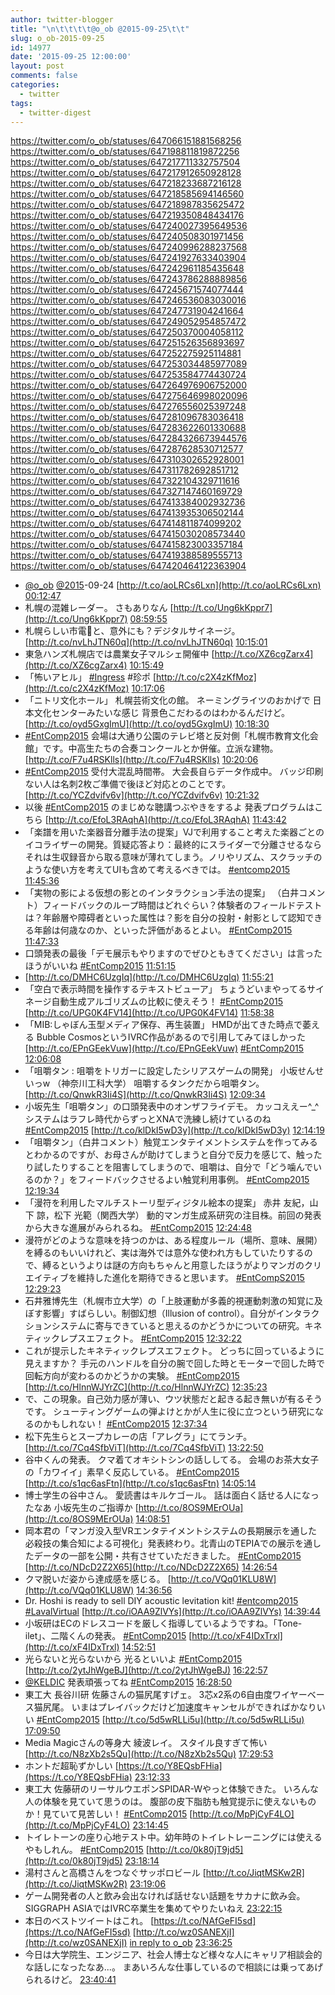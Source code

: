 ```yaml
---
author: twitter-blogger
title: "\n\t\t\t\t@o_ob @2015-09-25\t\t"
slug: o_ob-2015-09-25
id: 14977
date: '2015-09-25 12:00:00'
layout: post
comments: false
categories:
  - twitter
tags:
  - twitter-digest
---
```


https://twitter.com/o_ob/statuses/647066151881568256 https://twitter.com/o_ob/statuses/647198811819872256 https://twitter.com/o_ob/statuses/647217711332757504 https://twitter.com/o_ob/statuses/647217912650928128 https://twitter.com/o_ob/statuses/647218233687216128 https://twitter.com/o_ob/statuses/647218585694146560 https://twitter.com/o_ob/statuses/647218987835625472 https://twitter.com/o_ob/statuses/647219350848434176 https://twitter.com/o_ob/statuses/647240027395649536 https://twitter.com/o_ob/statuses/647240508301971456 https://twitter.com/o_ob/statuses/647240996288237568 https://twitter.com/o_ob/statuses/647241927633403904 https://twitter.com/o_ob/statuses/647242961185435648 https://twitter.com/o_ob/statuses/647243786288889856 https://twitter.com/o_ob/statuses/647245671574077444 https://twitter.com/o_ob/statuses/647246536083030016 https://twitter.com/o_ob/statuses/647247731904241664 https://twitter.com/o_ob/statuses/647249052954857472 https://twitter.com/o_ob/statuses/647250370004058112 https://twitter.com/o_ob/statuses/647251526356893697 https://twitter.com/o_ob/statuses/647252275925114881 https://twitter.com/o_ob/statuses/647253034485977089 https://twitter.com/o_ob/statuses/647253584774430724 https://twitter.com/o_ob/statuses/647264976906752000 https://twitter.com/o_ob/statuses/647275646998020096 https://twitter.com/o_ob/statuses/647276556025397248 https://twitter.com/o_ob/statuses/647281096783036418 https://twitter.com/o_ob/statuses/647283622601330688 https://twitter.com/o_ob/statuses/647284326673944576 https://twitter.com/o_ob/statuses/647287628530712577 https://twitter.com/o_ob/statuses/647310302652928001 https://twitter.com/o_ob/statuses/647311782692851712 https://twitter.com/o_ob/statuses/647322104329711616 https://twitter.com/o_ob/statuses/647327147460169729 https://twitter.com/o_ob/statuses/647413384002932736 https://twitter.com/o_ob/statuses/647413935306502144 https://twitter.com/o_ob/statuses/647414811874099202 https://twitter.com/o_ob/statuses/647415030208573440 https://twitter.com/o_ob/statuses/647415823003357184 https://twitter.com/o_ob/statuses/647419388589555713 https://twitter.com/o_ob/statuses/647420464122363904  

*   [@o_ob](https://twitter.com/o_ob) [@2015](https://twitter.com/2015)-09-24 [http://t.co/aoLRCs6Lxn](http://t.co/aoLRCs6Lxn) [00:12:47](https://twitter.com/o_ob/statuses/647066151881568256)
*   札幌の混雑レーダー。 さもありなん [http://t.co/Ung6kKppr7](http://t.co/Ung6kKppr7) [08:59:55](https://twitter.com/o_ob/statuses/647198811819872256)
*   札幌らしい市電🚃と、意外にも？デジタルサイネージ。 [http://t.co/nvLhJTN60q](http://t.co/nvLhJTN60q) [10:15:01](https://twitter.com/o_ob/statuses/647217711332757504)
*   東急ハンズ札幌店では農業女子マルシェ開催中 [http://t.co/XZ6cgZarx4](http://t.co/XZ6cgZarx4) [10:15:49](https://twitter.com/o_ob/statuses/647217912650928128)
*   「怖いアヒル」 [#Ingress](https://twitter.com/search?q=%23Ingress&src=hash) #珍ポ [http://t.co/c2X4zKfMoz](http://t.co/c2X4zKfMoz) [10:17:06](https://twitter.com/o_ob/statuses/647218233687216128)
*   「ニトリ文化ホール」 札幌芸術文化の館。 ネーミングライツのおかげで 日本文化センターみたいな感じ 背景色こだわるのはわかるんだけど。 [http://t.co/oyd5GxgImU](http://t.co/oyd5GxgImU) [10:18:30](https://twitter.com/o_ob/statuses/647218585694146560)
*   [#EntComp2015](https://twitter.com/search?q=%23EntComp2015&src=hash) 会場は大通り公園のテレビ塔と反対側「札幌市教育文化会館」です。中高生たちの合奏コンクールとか併催。立派な建物。 [http://t.co/F7u4RSKlls](http://t.co/F7u4RSKlls) [10:20:06](https://twitter.com/o_ob/statuses/647218987835625472)
*   [#EntComp2015](https://twitter.com/search?q=%23EntComp2015&src=hash) 受付大混乱時間帯。 大会長自らデータ作成中。 バッジ印刷ない人は名刺2枚ご準備で後ほど対応とのことです。 [http://t.co/YCZdvifv6v](http://t.co/YCZdvifv6v) [10:21:32](https://twitter.com/o_ob/statuses/647219350848434176)
*   以後 [#EntComp2015](https://twitter.com/search?q=%23EntComp2015&src=hash) のまじめな聴講つぶやきをするよ 発表プログラムはこちら [http://t.co/EfoL3RAqhA](http://t.co/EfoL3RAqhA) [11:43:42](https://twitter.com/o_ob/statuses/647240027395649536)
*   「楽譜を用いた楽器音分離手法の提案」VJで利用すること考えた楽器ごとのイコライザーの開発。質疑応答より：最終的にスライダーで分離させるならそれは生収録音から取る意味が薄れてしまう。ノリやリズム、スクラッチのような使い方を考えてUIも含めて考えるべきでは。 [#entcomp2015](https://twitter.com/search?q=%23entcomp2015&src=hash) [11:45:36](https://twitter.com/o_ob/statuses/647240508301971456)
*   「実物の影による仮想の影とのインタラクション手法の提案」 （白井コメント）フィードバックのループ時間はどれぐらい？体験者のフィールドテストは？年齢層や障碍者といった属性は？影を自分の投射・射影として認知できる年齢は何歳なのか、といった評価があるとよい。 [#EntComp2015](https://twitter.com/search?q=%23EntComp2015&src=hash) [11:47:33](https://twitter.com/o_ob/statuses/647240996288237568)
*   口頭発表の最後「デモ展示もやりますのでぜひともきてください」は言ったほうがいいね [#EntComp2015](https://twitter.com/search?q=%23EntComp2015&src=hash) [11:51:15](https://twitter.com/o_ob/statuses/647241927633403904)
*   [http://t.co/DMHC6UzgIq](http://t.co/DMHC6UzgIq) [11:55:21](https://twitter.com/o_ob/statuses/647242961185435648)
*   「空白で表示時間を操作するテキストビューア」 ちょうどいまやってるサイネージ自動生成アルゴリズムの比較に使えそう！ [#EntComp2015](https://twitter.com/search?q=%23EntComp2015&src=hash) [http://t.co/UPG0K4FV14](http://t.co/UPG0K4FV14) [11:58:38](https://twitter.com/o_ob/statuses/647243786288889856)
*   「MIB:しゃぼん玉型メディア保存、再生装置」 HMDが出てきた時点で萎える Bubble CosmosというIVRC作品があるので引用してみてほしかった [http://t.co/EPnGEekVuw](http://t.co/EPnGEekVuw) [#EntComp2015](https://twitter.com/search?q=%23EntComp2015&src=hash) [12:06:08](https://twitter.com/o_ob/statuses/647245671574077444)
*   「咀嚼タン : 咀嚼をトリガーに設定したシリアスゲームの開発」 小坂せんせいっw （神奈川工科大学） 咀嚼するタンクだから咀嚼タン。 [http://t.co/QnwkR3Ii4S](http://t.co/QnwkR3Ii4S) [12:09:34](https://twitter.com/o_ob/statuses/647246536083030016)
*   小坂先生「咀嚼タン」の口頭発表中のオンザフライデモ。 カッコええー^_^ システムはラフレ時代からずっとXNAで洗練し続けているのね [#EntComp2015](https://twitter.com/search?q=%23EntComp2015&src=hash) [http://t.co/klDkI5wD3y](http://t.co/klDkI5wD3y) [12:14:19](https://twitter.com/o_ob/statuses/647247731904241664)
*   「咀嚼タン」（白井コメント）触覚エンタテイメントシステムを作ってみるとわかるのですが、お母さんが助けてしまうと自分で反力を感じて、触ったり試したりすることを阻害してしまうので、咀嚼は、自分で「どう噛んでいるのか？」をフィードバックさせるよい触覚利用事例。 [#EntComp2015](https://twitter.com/search?q=%23EntComp2015&src=hash) [12:19:34](https://twitter.com/o_ob/statuses/647249052954857472)
*   「漫符を利用したマルチストーリ型ディジタル絵本の提案」 赤井 友紀，山下 諒，松下 光範（関西大学） 動的マンガ生成系研究の注目株。前回の発表から大きな進展がみられるね。 [#EntComp2015](https://twitter.com/search?q=%23EntComp2015&src=hash) [12:24:48](https://twitter.com/o_ob/statuses/647250370004058112)
*   漫符がどのような意味を持つのかは、ある程度ルール（場所、意味、展開）を縛るのもいいけれど、実は海外では意外な使われ方もしていたりするので、縛るというよりは謎の方向もちゃんと用意したほうがよりマンガのクリエイティブを維持した進化を期待できると思います。 [#EntCompS2015](https://twitter.com/search?q=%23EntCompS2015&src=hash) [12:29:23](https://twitter.com/o_ob/statuses/647251526356893697)
*   石井雅博先生（札幌市立大学）の「上肢運動が多義的視運動刺激の知覚に及ぼす影響」すばらしい。制御幻想（Illusion of control）。自分がインタラクションシステムに寄与できていると思えるのかどうかについての研究。キネティックレプスエフェクト。 [#EntComp2015](https://twitter.com/search?q=%23EntComp2015&src=hash) [12:32:22](https://twitter.com/o_ob/statuses/647252275925114881)
*   これが提示したキネティックレプスエフェクト。 どっちに回っているように見えますか？ 手元のハンドルを自分の腕で回した時とモーターで回した時で回転方向が変わるのかどうかの実験。 [#EntComp2015](https://twitter.com/search?q=%23EntComp2015&src=hash) [http://t.co/HlnnWJYrZC](http://t.co/HlnnWJYrZC) [12:35:23](https://twitter.com/o_ob/statuses/647253034485977089)
*   で、この現象。自己効力感が薄い、ウツ状態だと起きる起き無いが有るそうです。 シューティングゲームの弾よけとかが人生に役に立つという研究になるのかもしれない！ [#EntComp2015](https://twitter.com/search?q=%23EntComp2015&src=hash) [12:37:34](https://twitter.com/o_ob/statuses/647253584774430724)
*   松下先生らとスープカレーの店「アレグラ」にてランチ。 [http://t.co/7Cq4SfbViT](http://t.co/7Cq4SfbViT) [13:22:50](https://twitter.com/o_ob/statuses/647264976906752000)
*   谷中くんの発表。 クマ着てオキシトシンの話ししてる。 会場のお茶大女子の「カワイイ」素早く反応している。 [#EntComp2015](https://twitter.com/search?q=%23EntComp2015&src=hash) [http://t.co/s1qc6asFtn](http://t.co/s1qc6asFtn) [14:05:14](https://twitter.com/o_ob/statuses/647275646998020096)
*   博士学生の谷中さん。 愛読書はキルケゴール。 話は面白く話せる人になったなあ 小坂先生のご指導か [http://t.co/8OS9MErOUa](http://t.co/8OS9MErOUa) [14:08:51](https://twitter.com/o_ob/statuses/647276556025397248)
*   岡本君の「マンガ没入型VRエンタテイメントシステムの長期展示を通した必殺技の集合知による可視化」発表終わり。北青山のTEPIAでの展示を通したデータの一部を公開・共有させていただきました。 [#EntComp2015](https://twitter.com/search?q=%23EntComp2015&src=hash) [http://t.co/NDcD2Z2X65](http://t.co/NDcD2Z2X65) [14:26:54](https://twitter.com/o_ob/statuses/647281096783036418)
*   クマ脱いだ姿から達成感を感じる。 [http://t.co/VQq01KLU8W](http://t.co/VQq01KLU8W) [14:36:56](https://twitter.com/o_ob/statuses/647283622601330688)
*   Dr. Hoshi is ready to sell DIY acoustic levitation kit! [#entcomp2015](https://twitter.com/search?q=%23entcomp2015&src=hash) [#LavalVirtual](https://twitter.com/search?q=%23LavalVirtual&src=hash) [http://t.co/iOAA9ZlVYs](http://t.co/iOAA9ZlVYs) [14:39:44](https://twitter.com/o_ob/statuses/647284326673944576)
*   小坂研はECのドレスコードを厳しく指導しているようですね。「Tone-ilet」、二階くんの発表。 [#EntComp2015](https://twitter.com/search?q=%23EntComp2015&src=hash) [http://t.co/xF4IDxTrxl](http://t.co/xF4IDxTrxl) [14:52:51](https://twitter.com/o_ob/statuses/647287628530712577)
*   光らないと光らないから 光るといいよ [#EntComp2015](https://twitter.com/search?q=%23EntComp2015&src=hash) [http://t.co/2ytJhWgeBJ](http://t.co/2ytJhWgeBJ) [16:22:57](https://twitter.com/o_ob/statuses/647310302652928001)
*   [@KELDIC](https://twitter.com/KELDIC) 発表頑張ってね [#EntComp2015](https://twitter.com/search?q=%23EntComp2015&src=hash) [16:28:50](https://twitter.com/o_ob/statuses/647311782692851712)
*   東工大 長谷川研 佐藤さんの猫尻尾すげェ。 3芯x2系の6自由度ワイヤーベース猫尻尾。 いまはプレイバックだけど加速度キャンセルができればかなりいい [#EntComp2015](https://twitter.com/search?q=%23EntComp2015&src=hash) [http://t.co/5d5wRLLi5u](http://t.co/5d5wRLLi5u) [17:09:50](https://twitter.com/o_ob/statuses/647322104329711616)
*   Media Magicさんの等身大 綾波レイ。 スタイル良すぎて怖い [http://t.co/N8zXb2s5Qu](http://t.co/N8zXb2s5Qu) [17:29:53](https://twitter.com/o_ob/statuses/647327147460169729)
*   ホントだ超恥ずかしい [https://t.co/Y8EQsbFHia](https://t.co/Y8EQsbFHia) [23:12:33](https://twitter.com/o_ob/statuses/647413384002932736)
*   東工大 佐藤研のリーサルウエポンSPIDAR-Wやっと体験できた。 いろんな人の体験を見ていて思うのは。 腹部の皮下脂肪も触覚提示に使えないものか！見ていて見苦しい！ [#EntComp2015](https://twitter.com/search?q=%23EntComp2015&src=hash) [http://t.co/MpPjCyF4LO](http://t.co/MpPjCyF4LO) [23:14:45](https://twitter.com/o_ob/statuses/647413935306502144)
*   トイレトーンの座り心地テスト中。幼年時のトイレトレーニングには使えるやもしれん。 [#EntComp2015](https://twitter.com/search?q=%23EntComp2015&src=hash) [http://t.co/0k80jT9jd5](http://t.co/0k80jT9jd5) [23:18:14](https://twitter.com/o_ob/statuses/647414811874099202)
*   湯村さんと高橋さんをつなぐサッポロビール [http://t.co/JiqtMSKw2R](http://t.co/JiqtMSKw2R) [23:19:06](https://twitter.com/o_ob/statuses/647415030208573440)
*   ゲーム開発者の人と飲み会出なければ話せない話題をサカナに飲み会。 SIGGRAPH ASIAではIVRC卒業生を集めてやりたいねえ [23:22:15](https://twitter.com/o_ob/statuses/647415823003357184)
*   本日のベストツイートはこれ。 [https://t.co/NAfGeFI5sd](https://t.co/NAfGeFI5sd) [http://t.co/wz0SANEXjI](http://t.co/wz0SANEXjI) [in reply to o_ob](https://twitter.com/o_ob/statuses/647322104329711616) [23:36:25](https://twitter.com/o_ob/statuses/647419388589555713)
*   今日は大学院生、エンジニア、社会人博士など様々な人にキャリア相談会的な話しになったなあ...。 まあいろんな仕事しているので相談には乗ってあげられるけど。 [23:40:41](https://twitter.com/o_ob/statuses/647420464122363904)